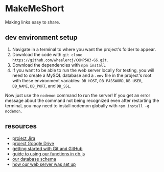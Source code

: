 # MakeMeShort

Making links easy to share.

## dev environment setup

1. Navigate in a terminal to where you want the project's folder to appear.
2. Download the code with `git clone https://github.com/wheelercj/COMP583-G6.git`.
3. Download the dependencies with `npm install`.
4. If you want to be able to run the web server locally for testing, you will need to create a MySQL database and a `.env` file in the project's root with these environment variables: `DB_HOST`, `DB_PASSWORD`, `DB_USER`, `DB_NAME`, `DB_PORT`, and `DB_SSL`. 

Now just use the `nodemon` command to run the server! If you get an error message about the command not being recognized even after restarting the terminal, you may need to install nodemon globally with `npm install -g nodemon`.

## resources

* [project Jira](https://mooshi.atlassian.net/jira/software/projects/CG/boards/1)
* [project Google Drive](https://drive.google.com/drive/folders/1WSS3t4vA2GgMH0W6S3wUn9kD_YjLJNu4?usp=sharing)
* [getting started with Git and GitHub](https://wheelercj.github.io/notes/pages/20210907144216.html)
* [guide to using our functions in db.js](https://docs.google.com/document/d/1-0uuLQKpJv4AtIP_U9n10LBu-a518Mcoea7zqqDyym8)
* [our database schema](https://github.com/wheelercj/COMP583-G6/blob/main/docs/schema.sql)
* [how our web server was set up](https://github.com/wheelercj/COMP583-G6/blob/main/docs/server-setup.md)
